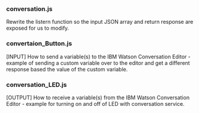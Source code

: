 ### conversation.js
Rewrite the listern function so the input JSON array and return response are exposed for us to modify. 

### convertaion_Button.js
[INPUT] How to send a variable(s) to the IBM Watson Conversation Editor - example of sending a custom variable over to the editor and get a different response based the value of the custom variable. 

### conversation_LED.js
[OUTPUT] How to receive a variable(s) from the IBM Watson Conversation Editor - example for turning on and off of LED with conversation service. 
